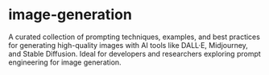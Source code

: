 # image-generation
A curated collection of prompting techniques, examples, and best practices for generating high-quality images with AI tools like DALL·E, Midjourney, and Stable Diffusion. Ideal for developers and researchers exploring prompt engineering for image generation.
